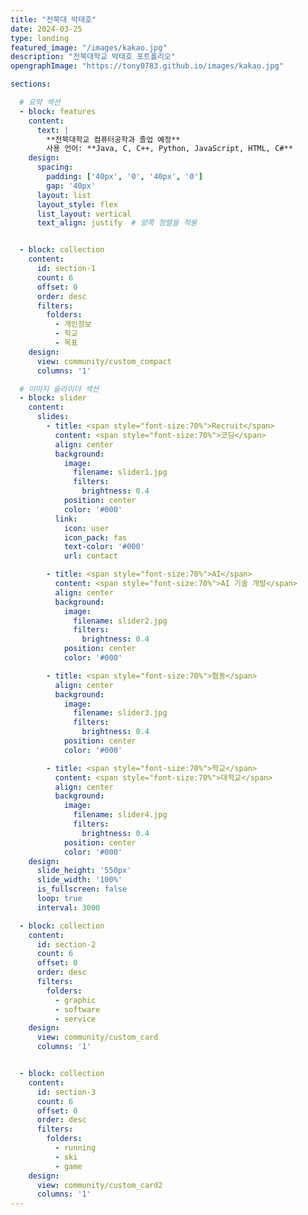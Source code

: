 ```yaml
---
title: "전북대 박태호"
date: 2024-03-25
type: landing
featured_image: "/images/kakao.jpg"
description: "전북대학교 박태호 포트폴리오"
opengraphImage: "https://tony0783.github.io/images/kakao.jpg"

sections:

  # 요약 섹션
  - block: features
    content:
      text: |
        **전북대학교 컴퓨터공학과 졸업 예정**  
        사용 언어: **Java, C, C++, Python, JavaScript, HTML, C#**
    design:
      spacing:
        padding: ['40px', '0', '40px', '0']
        gap: '40px'
      layout: list
      layout_style: flex
      list_layout: vertical
      text_align: justify  # 양쪽 정렬을 적용


  - block: collection
    content:
      id: section-1 
      count: 6
      offset: 0
      order: desc
      filters:
        folders:
          - 개인정보
          - 학교
          - 목표
    design:
      view: community/custom_compact
      columns: '1'

  # 이미지 슬라이더 섹션
  - block: slider
    content:
      slides:
        - title: <span style="font-size:70%">Recruit</span>
          content: <span style="font-size:70%">코딩</span>
          align: center
          background:
            image:
              filename: slider1.jpg
              filters:
                brightness: 0.4
            position: center
            color: '#000'
          link:
            icon: user
            icon_pack: fas
            text-color: '#000'
            url: contact

        - title: <span style="font-size:70%">AI</span>
          content: <span style="font-size:70%">AI 기술 개발</span>
          align: center
          background:
            image:
              filename: slider2.jpg
              filters:
                brightness: 0.4
            position: center
            color: '#000'

        - title: <span style="font-size:70%">협동</span>
          align: center
          background:
            image:
              filename: slider3.jpg
              filters:
                brightness: 0.4
            position: center
            color: '#000'

        - title: <span style="font-size:70%">학교</span>
          content: <span style="font-size:70%">대학교</span>
          align: center
          background:
            image:
              filename: slider4.jpg
              filters:
                brightness: 0.4
            position: center
            color: '#000'
    design:
      slide_height: '550px'
      slide_width: '100%'
      is_fullscreen: false
      loop: true
      interval: 3000

  - block: collection
    content:
      id: section-2 
      count: 6
      offset: 0
      order: desc
      filters:
        folders:
          - graphic
          - software
          - service
    design:
      view: community/custom_card
      columns: '1'


  - block: collection
    content:
      id: section-3
      count: 6
      offset: 0
      order: desc
      filters:
        folders:
          - running
          - ski
          - game
    design:
      view: community/custom_card2
      columns: '1'
---
```

